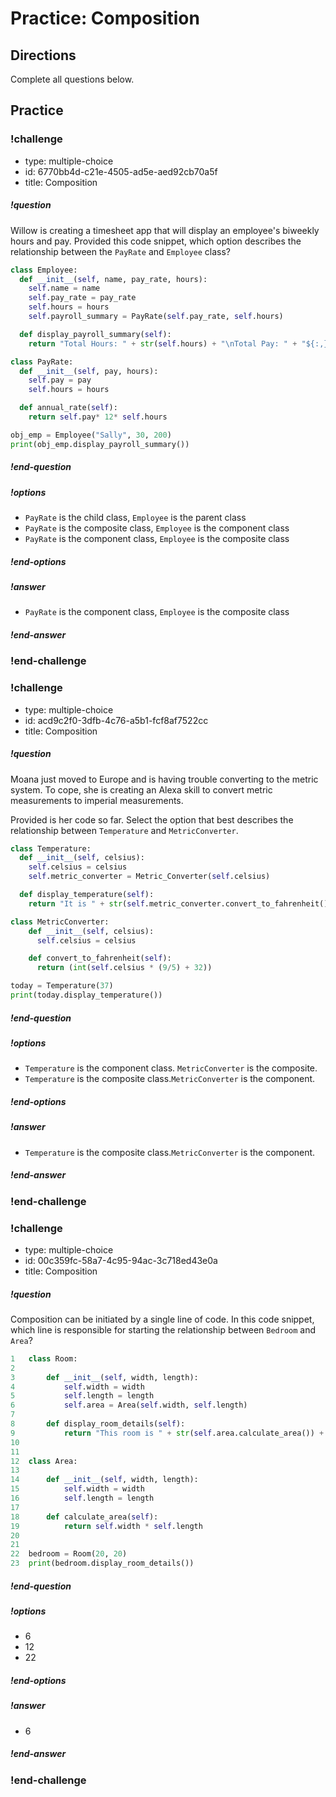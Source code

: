 # Practice: Composition

## Directions

Complete all questions below.

## Practice

<!-- Question 1 -->
<!-- prettier-ignore-start -->
### !challenge
* type: multiple-choice
* id: 6770bb4d-c21e-4505-ad5e-aed92cb70a5f
* title: Composition
##### !question
Willow is creating a timesheet app that will display an employee's biweekly hours and pay. Provided this code snippet, which option describes the relationship between the `PayRate` and `Employee` class?

``` Python
class Employee:
  def __init__(self, name, pay_rate, hours):
    self.name = name
    self.pay_rate = pay_rate
    self.hours = hours
    self.payroll_summary = PayRate(self.pay_rate, self.hours)

  def display_payroll_summary(self):
    return "Total Hours: " + str(self.hours) + "\nTotal Pay: " + "${:,}".format(self.payroll_summary.annual_rate()) )

class PayRate:
  def __init__(self, pay, hours):
    self.pay = pay
    self.hours = hours

  def annual_rate(self):
    return self.pay* 12* self.hours

obj_emp = Employee("Sally", 30, 200)
print(obj_emp.display_payroll_summary())
```

##### !end-question
##### !options
* `PayRate` is the child class, `Employee` is the parent class
* `PayRate` is the composite  class, `Employee` is the component class
* `PayRate` is the component class, `Employee` is the composite class
##### !end-options
##### !answer
* `PayRate` is the component class, `Employee` is the composite class
##### !end-answer
### !end-challenge
<!-- prettier-ignore-end -->

<!-- Question 2 -->
<!-- prettier-ignore-start -->
### !challenge
* type: multiple-choice
* id: acd9c2f0-3dfb-4c76-a5b1-fcf8af7522cc
* title: Composition
##### !question
Moana just moved to Europe and is having trouble converting to the metric system. To cope, she is creating an Alexa skill to convert metric measurements to imperial measurements.

Provided is her code so far. Select the option that best describes the relationship between `Temperature` and `MetricConverter`.

```python
class Temperature:
  def __init__(self, celsius):
    self.celsius = celsius
    self.metric_converter = Metric_Converter(self.celsius)

  def display_temperature(self):
    return "It is " + str(self.metric_converter.convert_to_fahrenheit()) + " degrees Fahrenheit today."

class MetricConverter:
    def __init__(self, celsius):
      self.celsius = celsius

    def convert_to_fahrenheit(self):
      return (int(self.celsius * (9/5) + 32))

today = Temperature(37)
print(today.display_temperature())
```
##### !end-question
##### !options
* `Temperature` is the component class. `MetricConverter` is the composite.
* `Temperature` is the composite class.`MetricConverter` is the component.
##### !end-options
##### !answer
* `Temperature` is the composite class.`MetricConverter` is the component.
##### !end-answer
### !end-challenge
<!-- prettier-ignore-end -->

<!-- Question 3 -->
<!-- prettier-ignore-start -->
### !challenge
* type: multiple-choice
* id: 00c359fc-58a7-4c95-94ac-3c718ed43e0a
* title: Composition

##### !question
Composition can be initiated by a single line of code. In this code snippet, which line is responsible for starting the relationship between `Bedroom` and `Area`?

```python
1   class Room:
2
3       def __init__(self, width, length):
4           self.width = width
5           self.length = length
6           self.area = Area(self.width, self.length)
7
8       def display_room_details(self):
9           return "This room is " + str(self.area.calculate_area()) + " sq.ft."
10
11
12  class Area:
13
14      def __init__(self, width, length):
15          self.width = width
16          self.length = length
17
18      def calculate_area(self):
19          return self.width * self.length
20
21
22  bedroom = Room(20, 20)
23  print(bedroom.display_room_details())
```
##### !end-question

##### !options
* 6
* 12
* 22
##### !end-options

##### !answer
* 6
##### !end-answer
### !end-challenge
<!-- prettier-ignore-end -->
